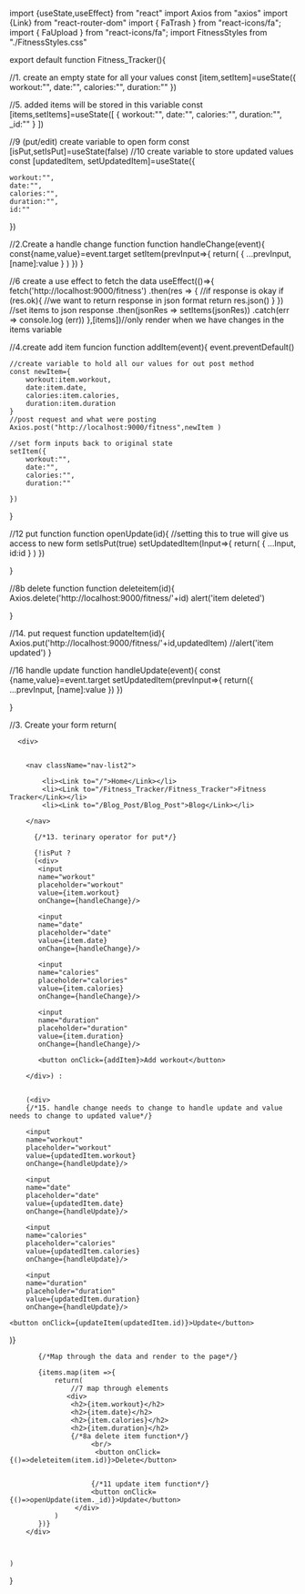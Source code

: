 import {useState,useEffect} from "react"
import Axios from "axios"
import {Link} from "react-router-dom"
import { FaTrash } from "react-icons/fa";
import { FaUpload } from "react-icons/fa";
import FitnessStyles from "./FitnessStyles.css"



export default function Fitness_Tracker(){

//1. create an empty state for all your values
const [item,setItem]=useState({
    workout:"",
    date:"",
    calories:"",
    duration:""
})

//5. added items will be stored in this variable
const [items,setItems]=useState([
    {
    workout:"",
    date:"",
    calories:"",
    duration:"",
    _id:""
    }
])

//9 (put/edit) create variable to open form
const [isPut,setIsPut]=useState(false)
//10 create variable to store updated values
const [updatedItem, setUpdatedItem]=useState({

    workout:"",
    date:"",
    calories:"",
    duration:"",
    id:""

})


//2.Create a handle change function
function handleChange(event){
    const{name,value}=event.target
    setItem(prevInput=>{
        return(
            {   ...prevInput,
                [name]:value
            }
        )
    })
}

//6 create a use effect to fetch the data
useEffect(()=>{
    fetch('http://localhost:9000/fitness')
    .then(res => {
        //if response is okay
        if (res.ok){
        //we want to return response in json format
        return res.json()
        }
    })
    //set items to json response
    .then(jsonRes => setItems(jsonRes))
    .catch(err => console.log (err))
},[items])//only render when we have changes in the items variable


//4.create add item funcion
function addItem(event){
    event.preventDefault()

    //create variable to hold all our values for out post method
    const newItem={
        workout:item.workout,
        date:item.date,
        calories:item.calories,
        duration:item.duration
    }
    //post request and what were posting
    Axios.post("http://localhost:9000/fitness",newItem )

    //set form inputs back to original state
    setItem({
        workout:"",
        date:"",
        calories:"",
        duration:""

    })
}

//12 put function
function openUpdate(id){
    //setting this to true will give us access to new form
    setIsPut(true)
    setUpdatedItem(Input=>{
        return(
            {
        ...Input,
        id:id
            }
        )
    })

}



//8b delete function
function deleteitem(id){
    Axios.delete('http://localhost:9000/fitness/'+id)
    alert('item deleted')

}


//14. put request
function updateItem(id){
    Axios.put('http://localhost:9000/fitness/'+id,updatedItem)
    //alert('item updated')
}

//16 handle update
function handleUpdate(event){
    const {name,value}=event.target
    setUpdatedItem(prevInput=>{
        return({
            ...prevInput,
            [name]:value
        })
    })

}

//3. Create your form
    return(

        
      
      
      <div>

          
        <nav className="nav-list2">
            
            <li><Link to="/">Home</Link></li>
            <li><Link to="/Fitness_Tracker/Fitness_Tracker">Fitness Tracker</Link></li>
            <li><Link to="/Blog_Post/Blog_Post">Blog</Link></li>

        </nav>
        
          {/*13. terinary operator for put*/}

          {!isPut ? 
          (<div>
           <input 
           name="workout" 
           placeholder="workout" 
           value={item.workout} 
           onChange={handleChange}/>

           <input 
           name="date" 
           placeholder="date" 
           value={item.date}
           onChange={handleChange}/>

           <input 
           name="calories" 
           placeholder="calories" 
           value={item.calories} 
           onChange={handleChange}/>

           <input 
           name="duration" 
           placeholder="duration" 
           value={item.duration} 
           onChange={handleChange}/>
           
           <button onClick={addItem}>Add workout</button>

        </div>) : 

        
        (<div>
        {/*15. handle change needs to change to handle update and value needs to change to updated value*/}

        <input 
        name="workout" 
        placeholder="workout" 
        value={updatedItem.workout} 
        onChange={handleUpdate}/>

        <input 
        name="date" 
        placeholder="date" 
        value={updatedItem.date}
        onChange={handleUpdate}/>

        <input 
        name="calories" 
        placeholder="calories" 
        value={updatedItem.calories} 
        onChange={handleUpdate}/>

        <input 
        name="duration" 
        placeholder="duration" 
        value={updatedItem.duration} 
        onChange={handleUpdate}/>

    <button onClick={updateItem(updatedItem.id)}>Update</button>

 </div>
 )}


        




           {/*Map through the data and render to the page*/}

           {items.map(item =>{
               return(
                   //7 map through elements
                  <div>
                   <h2>{item.workout}</h2>
                   <h2>{item.date}</h2>
                   <h2>{item.calories}</h2>
                   <h2>{item.duration}</h2>
                   {/*8a delete item function*/}
                        <br/>
                         <button onClick={()=>deleteitem(item.id)}>Delete</button>
                    
                         
                        {/*11 update item function*/}
                        <button onClick={()=>openUpdate(item._id)}>Update</button>
                    </div>
               )
           })}
        </div>


        
    )
    
}